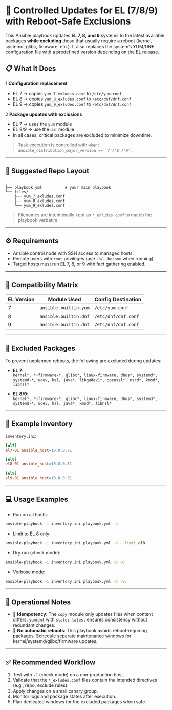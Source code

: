 # 🚀 Controlled Updates for EL (7/8/9) with Reboot‑Safe Exclusions

This Ansible playbook updates **EL 7, 8, and 9** systems to the latest available packages **while excluding** those that usually require a reboot (kernel, systemd, glibc, firmware, etc.).
It also replaces the system’s YUM/DNF configuration file with a predefined version depending on the EL release.

## 📋 What It Does

1 **Configuration replacement**
   - EL 7 → copies `yum_7_exludes.conf` to `/etc/yum.conf`
   - EL 8 → copies `yum_8_exludes.conf` to `/etc/dnf/dnf.conf`
   - EL 9 → copies `yum_9_exludes.conf` to `/etc/dnf/dnf.conf`

2️ **Package updates with exclusions**
   - EL 7 → uses the `yum` module
   - EL 8/9 → use the `dnf` module
   - In all cases, critical packages are excluded to minimize downtime.

> Task execution is controlled with `when: ansible_distribution_major_version == '7'/'8'/'9'`.

---

## 📂 Suggested Repo Layout

```
.
├── playbook.yml          # your main playbook
└── files/
    ├── yum_7_exludes.conf
    ├── yum_8_exludes.conf
    └── yum_9_exludes.conf
```
> Filenames are intentionally kept as `*_exludes.conf` to match the playbook verbatim.

---

## ⚙️ Requirements

- Ansible control node with SSH access to managed hosts.
- Remote users with `root` privileges (use `-b/--become` when running).
- Target hosts must run EL 7, 8, or 9 with fact gathering enabled.

---

## 🧩 Compatibility Matrix

| EL Version | Module Used             | Config Destination  |
|--------------|-------------------------|---------------------|
| 7            | `ansible.builtin.yum`   | `/etc/yum.conf`     |
| 8            | `ansible.builtin.dnf`   | `/etc/dnf/dnf.conf` |
| 9            | `ansible.builtin.dnf`   | `/etc/dnf/dnf.conf` |

---

## 🚫 Excluded Packages

To prevent unplanned reboots, the following are excluded during updates:

- **EL 7**:  
  `kernel*, *-firmware-*, glibc*, linux-firmware, dbus*, systemd*, systemd-*, udev, hal, java*, libgudev1*, openssl*, nscd*, kmod*, libnsl*`

- **EL 8/9**:  
  `kernel*, *-firmware-*, glibc*, linux-firmware, dbus*, systemd*, systemd-*, udev, hal, java*, kmod*, libnsl*`

---

## 📑 Example Inventory

`inventory.ini`:
```ini
[el7]
el7-01 ansible_host=10.0.0.71

[el8]
el8-01 ansible_host=10.0.0.81

[el9]
el9-01 ansible_host=10.0.0.91

```

---

## 💻 Usage Examples

- Run on all hosts:
```bash
ansible-playbook -i inventory.ini playbook.yml -b
```

- Limit to EL 8 only:
```bash
ansible-playbook -i inventory.ini playbook.yml -b --limit el8
```

- Dry run (check mode):
```bash
ansible-playbook -i inventory.ini playbook.yml -b -C
```

- Verbose mode:
```bash
ansible-playbook -i inventory.ini playbook.yml -b -vv
```

---

## 📝 Operational Notes

- 🔄 **Idempotency**: The `copy` module only updates files when content differs. `yum`/`dnf` with `state: latest` ensures consistency without redundant changes.
- 🔌 **No automatic reboots**: This playbook avoids reboot‑requiring packages. Schedule separate maintenance windows for kernel/systemd/glibc/firmware updates.

---

## ✅ Recommended Workflow

1. Test with `-C` (check mode) on a non‑production host.
2. Validate that the `*_exludes.conf` files contain the intended directives (e.g., repo, exclude rules).
3. Apply changes on a small canary group.
4. Monitor logs and package states after execution.
5. Plan dedicated windows for the excluded packages when safe.
